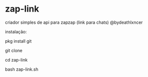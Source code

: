 # zap-link
criador simples de api para zapzap (link para chats) @bydeathlxncer

instalação:

pkg install git

git clone 

cd zap-link

bash zap-link.sh

